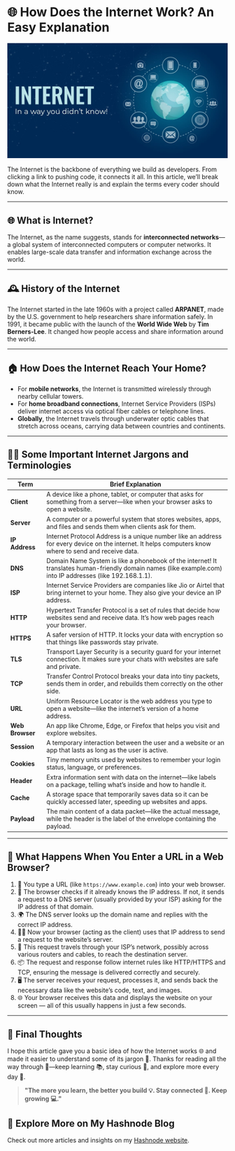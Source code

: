 # 🌐 How Does the Internet Work? An Easy Explanation
![My Image](./media%20files/Internet/0562504b-24f6-4c3a-a387-2dca920fcb03.jpeg)


The Internet is the backbone of everything we build as developers. From clicking a link to pushing code, it connects it all. In this article, we’ll break down what the Internet really is and explain the terms every coder should know.

---

## 🌐 What is Internet?

The Internet, as the name suggests, stands for **interconnected networks**—a global system of interconnected computers or computer networks. It enables large-scale data transfer and information exchange across the world.

---

## 🕰️ History of the Internet

The Internet started in the late 1960s with a project called **ARPANET**, made by the U.S. government to help researchers share information safely. In 1991, it became public with the launch of the **World Wide Web** by **Tim Berners-Lee**. It changed how people access and share information around the world.

---

## 🏠 How Does the Internet Reach Your Home?

- For **mobile networks**, the Internet is transmitted wirelessly through nearby cellular towers.  
- For **home broadband connections**, Internet Service Providers (ISPs) deliver internet access via optical fiber cables or telephone lines.  
- **Globally**, the Internet travels through underwater optic cables that stretch across oceans, carrying data between countries and continents.

---

## 🧠✨ Some Important Internet Jargons and Terminologies

| Term         | Brief Explanation |
|--------------|-------------------|
| **Client**   | A device like a phone, tablet, or computer that asks for something from a server—like when your browser asks to open a website. |
| **Server**   | A computer or a powerful system that stores websites, apps, and files and sends them when clients ask for them. |
| **IP Address** | Internet Protocol Address is a unique number like an address for every device on the internet. It helps computers know where to send and receive data. |
| **DNS**      | Domain Name System is like a phonebook of the internet! It translates human-friendly domain names (like example.com) into IP addresses (like 192.168.1.1). |
| **ISP**      | Internet Service Providers are companies like Jio or Airtel that bring internet to your home. They also give your device an IP address. |
| **HTTP**     | Hypertext Transfer Protocol is a set of rules that decide how websites send and receive data. It’s how web pages reach your browser. |
| **HTTPS**    | A safer version of HTTP. It locks your data with encryption so that things like passwords stay private. |
| **TLS**      | Transport Layer Security is a security guard for your internet connection. It makes sure your chats with websites are safe and private. |
| **TCP**      | Transfer Control Protocol breaks your data into tiny packets, sends them in order, and rebuilds them correctly on the other side. |
| **URL**      | Uniform Resource Locator is the web address you type to open a website—like the internet’s version of a home address. |
| **Web Browser** | An app like Chrome, Edge, or Firefox that helps you visit and explore websites. |
| **Session**  | A temporary interaction between the user and a website or an app that lasts as long as the user is active. |
| **Cookies**  | Tiny memory units used by websites to remember your login status, language, or preferences. |
| **Header**   | Extra information sent with data on the internet—like labels on a package, telling what’s inside and how to handle it. |
| **Cache**    | A storage space that temporarily saves data so it can be quickly accessed later, speeding up websites and apps. |
| **Payload**  | The main content of a data packet—like the actual message, while the header is the label of the envelope containing the payload. |

---

## 🧭 What Happens When You Enter a URL in a Web Browser?

1. 🔗 You type a URL (like `https://www.example.com`) into your web browser.
2. 🧠 The browser checks if it already knows the IP address. If not, it sends a request to a DNS server (usually provided by your ISP) asking for the IP address of that domain.
3. 🌍 The DNS server looks up the domain name and replies with the correct IP address.
4. 🧑‍💻 Now your browser (acting as the client) uses that IP address to send a request to the website’s server.
5. 📡 This request travels through your ISP’s network, possibly across various routers and cables, to reach the destination server.
6. 📦 The request and response follow internet rules like HTTP/HTTPS and TCP, ensuring the message is delivered correctly and securely.
7. 🖥️ The server receives your request, processes it, and sends back the necessary data like the website’s code, text, and images.
8. 🌐 Your browser receives this data and displays the website on your screen — all of this usually happens in just a few seconds.

---

## 🙌 Final Thoughts

I hope this article gave you a basic idea of how the Internet works 🌐 and made it easier to understand some of its jargon 💬. Thanks for reading all the way through 🙌—keep learning 📚, stay curious 🤔, and explore more every day 🚀.

> **"The more you learn, the better you build 💡. Stay connected 🔗. Keep growing 💻."**

## 🔗 Explore More on My Hashnode Blog

Check out more articles and insights on my [Hashnode website](https://codealpha.hashnode.dev/).
